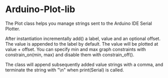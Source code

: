 # Arduino-Plot-lib

The Plot class helps you manage strings sent to the Arduino IDE Serial Plotter.

After instantiation incrementally add() a label, value and an optional offset. The value is appended to the label by default. The value will be plotted at value + offset. You can specify min and max graph constraints with constrain_on(min, max) and disable them with constrain_off().

The class will append subsequently added value strings with a comma, and terminate the string with "\n" when print(Serial) is called.
